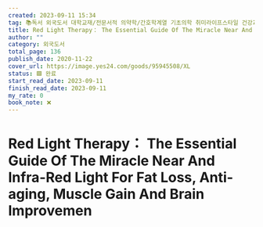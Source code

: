 ```yaml
---
created: 2023-09-11 15:34
tag: 📚독서 외국도서 대학교재/전문서적 의약학/간호학계열 기초의학 취미라이프스타일 건강과미용 자기관리/카운셀링 경제경영 자기계발/처세술
title: Red Light Therapy： The Essential Guide Of The Miracle Near And Infra-Red Light For Fat Loss, Anti-aging, Muscle Gain And Brain Improvemen
author: ""
category: 외국도서
total_page: 136
publish_date: 2020-11-22
cover_url: https://image.yes24.com/goods/95945508/XL
status: 🟩 완료
start_read_date: 2023-09-11
finish_read_date: 2023-09-11
my_rate: 0
book_note: ❌
---
```


# Red Light Therapy： The Essential Guide Of The Miracle Near And Infra-Red Light For Fat Loss, Anti-aging, Muscle Gain And Brain Improvemen

 
